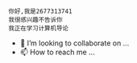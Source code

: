     你好,我是2677313741
    我很感兴趣不告诉你
    我正在学习计算机导论
   - 💞️ I’m looking to collaborate on ...
  - 📫 How to reach me ...

<!---
2677313741/2677313741是一个特殊的骆驼存储库,因为它的"阅读.md"(这个文件)出现在你的JUUEB配置文件上。
您可以点击预览链接查看您的更改。
--->
